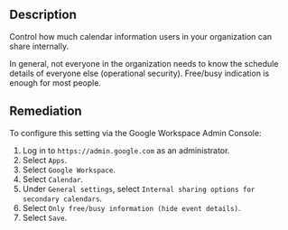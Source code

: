 ## Description

Control how much calendar information users in your organization can share internally.

In general, not everyone in the organization needs to know the schedule details of everyone else (operational security). Free/busy indication is enough for most people.

## Remediation

To configure this setting via the Google Workspace Admin Console:

1. Log in to `https://admin.google.com` as an administrator.
2. Select `Apps`.
3. Select `Google Workspace`.
4. Select `Calendar`.
5. Under `General settings`, select `Internal sharing options for secondary calendars`.
6. Select `Only free/busy information (hide event details)`.
7. Select `Save`.
